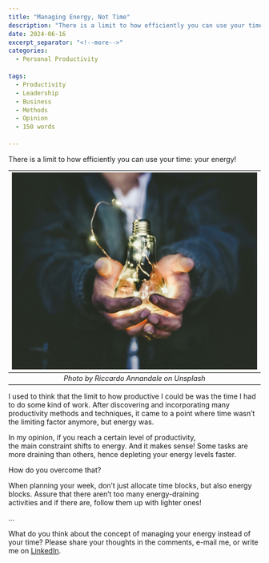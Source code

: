 ```yaml
---
title: "Managing Energy, Not Time"
description: "There is a limit to how efficiently you can use your time: your energy!"
date: 2024-06-16
excerpt_separator: "<!--more-->"
categories:
  - Personal Productivity

tags:
  - Productivity
  - Leadership
  - Business
  - Methods
  - Opinion
  - 150 words

---
```

There is a limit to how efficiently you can use your time: your energy!

| ![image](/assets/images/riccardo-annandale-lightbulb-unsplash.jpg) |
|:--:|
| *Photo by Riccardo Annandale on Unsplash* |

I used to think that the limit to how productive I could be was the time I had to do some kind of work. After discovering and incorporating many productivity methods and techniques, it came to a point where time wasn’t the limiting factor anymore, but energy was.

In my opinion, if you reach a certain level of productivity, the main constraint shifts to energy. And it makes sense! Some tasks are more draining than others, hence depleting your energy levels faster.

How do you overcome that?

When planning your week, don’t just allocate time blocks, but also energy blocks. Assure that there aren’t too many energy-draining activities and if there are, follow them up with lighter ones!

…

What do you think about the concept of managing your energy instead of your time? Please share your thoughts in the comments, e-mail me, or write me on [LinkedIn](https://linkedin.com/in/matthiaskarner).